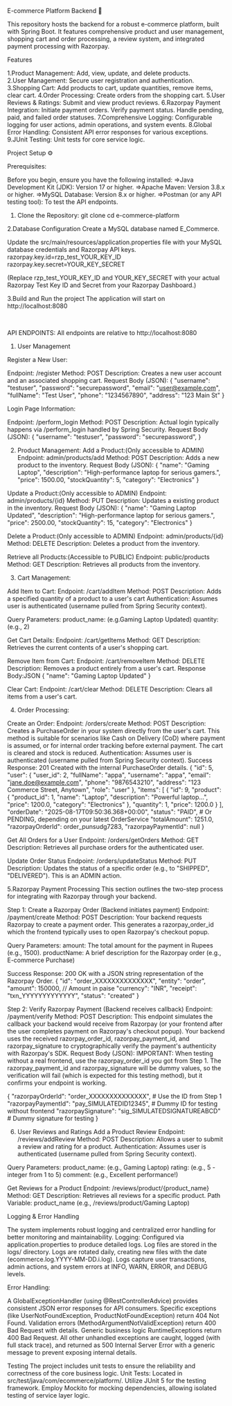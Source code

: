 E-commerce Platform Backend 🛒  

This repository hosts the backend for a robust e-commerce platform, built with Spring Boot. It features comprehensive product and user management, shopping cart and order processing, a review system, and integrated payment processing with Razorpay.

Features 

1.Product Management: Add, view, update, and delete products.  
2.User Management: Secure user registration and authentication.
3.Shopping Cart: Add products to cart, update quantities, remove items, clear cart.
4.Order Processing: Create orders from the shopping cart.
5.User Reviews & Ratings: Submit and view product reviews.
6.Razorpay Payment Integration:
Initiate payment orders.
Verify payment status.
Handle pending, paid, and failed order statuses.
7.Comprehensive Logging: Configurable logging for user actions, admin operations, and system events.
8.Global Error Handling: Consistent API error responses for various exceptions.
9.JUnit Testing: Unit tests for core service logic.

Project Setup ⚙️

Prerequisites:

Before you begin, ensure you have the following installed:
=>Java Development Kit (JDK): Version 17 or higher.
=>Apache Maven: Version 3.8.x or higher.
=>MySQL Database: Version 8.x or higher.
=>Postman (or any API testing tool): To test the API endpoints.

1. Clone the Repository:
 git clone <your-repository-url>
cd e-commerce-platform
  
2.Database Configuration
Create a MySQL database named E_Commerce.

Update the src/main/resources/application.properties file with your MySQL database credentials and Razorpay API keys.
razorpay.key.id=rzp_test_YOUR_KEY_ID
razorpay.key.secret=YOUR_KEY_SECRET

(Replace rzp_test_YOUR_KEY_ID and YOUR_KEY_SECRET with your actual Razorpay Test Key ID and Secret from your Razorpay Dashboard.)

3.Build and Run the project
The application will start on http://localhost:8080

<br>

API ENDPOINTS:
All endpoints are relative to http://localhost:8080

1. User Management
   
Register a New User:

Endpoint: /register
Method: POST
Description: Creates a new user account and an associated shopping cart.
Request Body (JSON):
{
    "username": "testuser",
    "password": "securepassword",
    "email": "user@example.com",
    "fullName": "Test User",
    "phone": "1234567890",
    "address": "123 Main St"
}

Login Page Information:

Endpoint: /perform_login
Method: POST
Description: Actual login typically happens via /perform_login handled by Spring Security.
Request Body (JSON):
{
    "username": "testuser",
    "password": "securepassword",
}



2. Product Management:
Add a Product:(Only accessible to ADMIN)
Endpoint: admin/products/add
Method: POST
Description: Adds a new product to the inventory.
Request Body (JSON):
{
    "name": "Gaming Laptop",
    "description": "High-performance laptop for serious gamers.",
    "price": 1500.00,
    "stockQuantity": 5,
    "category": "Electronics"
}

Update a Product:(Only accessible to ADMIN)
Endpoint: admin/products/{id}
Method: PUT
Description: Updates a existing product in the inventory.
Request Body (JSON):
{
    "name": "Gaming Laptop Updated",
    "description": "High-performance laptop for serious gamers.",
    "price": 2500.00,
    "stockQuantity": 15,
    "category": "Electronics"
}

Delete a Product:(Only accessible to ADMIN)
Endpoint: admin/products/{id}
Method: DELETE
Description: Deletes a product from the inventory.

Retrieve all Products:(Accessible to PUBLIC)
Endpoint: public/products
Method: GET
Description: Retrieves all products from the inventory.

3. Cart Management:

Add Item to Cart:
Endpoint: /cart/addItem
Method: POST
Description: Adds a specified quantity of a product to a user's cart
Authentication: Assumes user is authenticated (username pulled from Spring Security context).

Query Parameters:
product_name: (e.g.Gaming Laptop Updated)
quantity: (e.g., 2)

Get Cart Details:
Endpoint: /cart/getItems
Method: GET
Description: Retrieves the current contents of a user's shopping cart.

Remove Item from Cart:
Endpoint: /cart/removeItem
Method: DELETE
Description: Removes a product entirely from a user's cart.
Response Body:JSON
{
"name": "Gaming Laptop Updated"
}

Clear Cart:
Endpoint: /cart/clear
Method: DELETE
Description: Clears all items from a user's cart.

4. Order Processing:
   
Create an Order:
Endpoint: /orders/create
Method: POST
Description: Creates a PurchaseOrder in your system directly from the user's cart. This method is suitable for scenarios like Cash on Delivery (CoD) where payment is assumed, or for internal order tracking before external payment. The cart is cleared and stock is reduced.
Authentication: Assumes user is authenticated (username pulled from Spring Security context).
Success Response: 201 Created with the internal PurchaseOrder details.
{
    "id": 5,
    "user": {
        "user_id": 2,
        "fullName": "appa",
        "username": "appa",
        "email": "jane.doe@example.com",
        "phone": "9876543210",
        "address": "123 Commerce Street, Anytown",
        "role": "user"
    },
    "items": [
    {
            "id": 9,
            "product": {
                "product_id": 1,
                "name": "Laptop",
                "description": "Powerful laptop...",
                "price": 1200.0,
                "category": "Electronics"
            },
            "quantity": 1,
            "price": 1200.0
        }
    ],
    "orderDate": "2025-08-17T09:50:36.368+00:00",
    "status": "PAID", # Or PENDING, depending on your latest OrderService
    "totalAmount": 1251.0,
    "razorpayOrderId": order_punsudg7283,
    "razorpayPaymentId": null
}

Get All Orders for a User
Endpoint: /orders/getOrders
Method: GET
Description: Retrieves all purchase orders for the authenticated user.

Update Order Status
Endpoint: /orders/updateStatus
Method: PUT
Description: Updates the status of a specific order (e.g., to "SHIPPED", "DELIVERED"). This is an ADMIN action.

5.Razorpay Payment Processing 
This section outlines the two-step process for integrating with Razorpay through your backend.

Step 1: Create a Razorpay Order (Backend initiates payment)
Endpoint: /payment/create
Method: POST
Description: Your backend requests Razorpay to create a payment order. This generates a razorpay_order_id which the frontend typically uses to open Razorpay's checkout popup.

Query Parameters:
amount: The total amount for the payment in Rupees (e.g., 1500).
productName: A brief description for the Razorpay order (e.g., E-commerce Purchase)

Success Response: 200 OK with a JSON string representation of the Razorpay Order. 
{
  "id": "order_XXXXXXXXXXXXXX",
  "entity": "order",
  "amount": 150000, // Amount in paise
  "currency": "INR",
  "receipt": "txn_YYYYYYYYYYYYY",
  "status": "created"
}

Step 2: Verify Razorpay Payment (Backend receives callback)
Endpoint: /payment/verify
Method: POST
Description: This endpoint simulates the callback your backend would receive from Razorpay (or your frontend after the user completes payment on Razorpay's checkout popup). Your backend uses the received razorpay_order_id, razorpay_payment_id, and razorpay_signature to cryptographically verify the payment's authenticity with Razorpay's SDK.
Request Body (JSON):
IMPORTANT: When testing without a real frontend, use the razorpay_order_id you got from Step 1. The razorpay_payment_id and razorpay_signature will be dummy values, so the verification will fail (which is expected for this testing method), but it confirms your endpoint is working.

{
    "razorpayOrderId": "order_XXXXXXXXXXXXXX",      # Use the ID from Step 1
    "razorpayPaymentId": "pay_SIMULATEDID12345",   # Dummy ID for testing without frontend
    "razorpaySignature": "sig_SIMULATEDSIGNATUREABCD" # Dummy signature for testing
}

6. User Reviews and Ratings
Add a Product Review
Endpoint: /reviews/addReview
Method: POST
Description: Allows a user to submit a review and rating for a product.
Authentication: Assumes user is authenticated (username pulled from Spring Security context).

Query Parameters:
product_name: (e.g., Gaming Laptop)
rating: (e.g., 5 - integer from 1 to 5)
comment: (e.g., Excellent performance!)

Get Reviews for a Product
Endpoint: /reviews/product/{product_name}
Method: GET
Description: Retrieves all reviews for a specific product.
Path Variable: product_name (e.g., /reviews/product/Gaming Laptop)

Logging & Error Handling

The system implements robust logging and centralized error handling for better monitoring and maintainability.
Logging: Configured via application.properties to produce detailed logs.
Log files are stored in the logs/ directory.
Logs are rotated daily, creating new files with the date (ecommerce.log.YYYY-MM-DD.i.log).
Logs capture user transactions, admin actions, and system errors at INFO, WARN, ERROR, and DEBUG levels.

Error Handling:

A GlobalExceptionHandler (using @RestControllerAdvice) provides consistent JSON error responses for API consumers.
Specific exceptions (like UserNotFoundException, ProductNotFoundException) return 404 Not Found.
Validation errors (MethodArgumentNotValidException) return 400 Bad Request with details.
Generic business logic RuntimeExceptions return 400 Bad Request.
All other unhandled exceptions are caught, logged (with full stack trace), and returned as 500 Internal Server Error with a generic message to prevent exposing internal details.

Testing 
The project includes unit tests to ensure the reliability and correctness of the core business logic.
Unit Tests: Located in src/test/java/com/ecommerce/platform/.
Utilize JUnit 5 for the testing framework.
Employ Mockito for mocking dependencies, allowing isolated testing of service layer logic.
